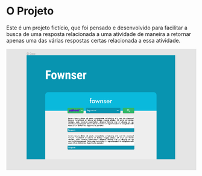 # O Projeto
<p>
  Este é um projeto fictício, que foi pensado e desenvolvido para facilitar a busca de uma resposta relacionada a uma atividade de maneira a retornar apenas   uma das várias respostas certas relacionada a essa atividade. 
</p> 
<img src="assets/Fownser.png"></img>
